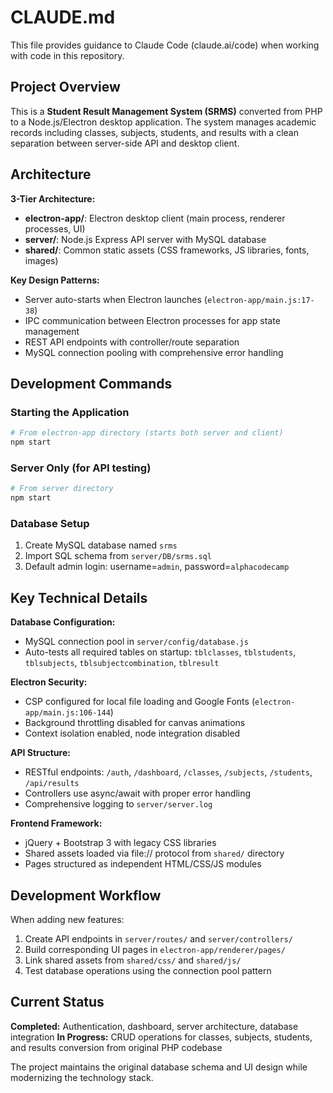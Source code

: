 # CLAUDE.md

This file provides guidance to Claude Code (claude.ai/code) when working with code in this repository.

## Project Overview

This is a **Student Result Management System (SRMS)** converted from PHP to a Node.js/Electron desktop application. The system manages academic records including classes, subjects, students, and results with a clean separation between server-side API and desktop client.

## Architecture

**3-Tier Architecture:**
- **electron-app/**: Electron desktop client (main process, renderer processes, UI)
- **server/**: Node.js Express API server with MySQL database
- **shared/**: Common static assets (CSS frameworks, JS libraries, fonts, images)

**Key Design Patterns:**
- Server auto-starts when Electron launches (`electron-app/main.js:17-38`)
- IPC communication between Electron processes for app state management
- REST API endpoints with controller/route separation
- MySQL connection pooling with comprehensive error handling

## Development Commands

### Starting the Application
```bash
# From electron-app directory (starts both server and client)
npm start
```

### Server Only (for API testing)
```bash
# From server directory
npm start
```

### Database Setup
1. Create MySQL database named `srms`
2. Import SQL schema from `server/DB/srms.sql`
3. Default admin login: username=`admin`, password=`alphacodecamp`

## Key Technical Details

**Database Configuration:**
- MySQL connection pool in `server/config/database.js`
- Auto-tests all required tables on startup: `tblclasses`, `tblstudents`, `tblsubjects`, `tblsubjectcombination`, `tblresult`

**Electron Security:**
- CSP configured for local file loading and Google Fonts (`electron-app/main.js:106-144`)
- Background throttling disabled for canvas animations
- Context isolation enabled, node integration disabled

**API Structure:**
- RESTful endpoints: `/auth`, `/dashboard`, `/classes`, `/subjects`, `/students`, `/api/results`
- Controllers use async/await with proper error handling
- Comprehensive logging to `server/server.log`

**Frontend Framework:**
- jQuery + Bootstrap 3 with legacy CSS libraries
- Shared assets loaded via file:// protocol from `shared/` directory
- Pages structured as independent HTML/CSS/JS modules

## Development Workflow

When adding new features:
1. Create API endpoints in `server/routes/` and `server/controllers/`
2. Build corresponding UI pages in `electron-app/renderer/pages/`
3. Link shared assets from `shared/css/` and `shared/js/`
4. Test database operations using the connection pool pattern

## Current Status

**Completed:** Authentication, dashboard, server architecture, database integration
**In Progress:** CRUD operations for classes, subjects, students, and results conversion from original PHP codebase

The project maintains the original database schema and UI design while modernizing the technology stack.